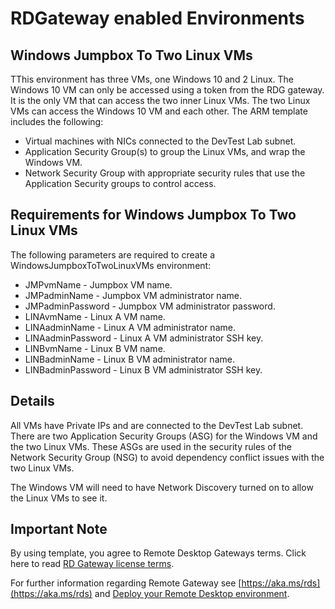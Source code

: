 # RDGateway enabled Environments

## Windows Jumpbox To Two Linux VMs
TThis environment has three VMs, one Windows 10 and 2 Linux. The Windows 10 VM can only be accessed using a token from the RDG gateway. It is the only VM that can access the two inner Linux VMs. The two Linux VMs can access the Windows 10 VM and each other. The ARM template includes the following:
- Virtual machines with NICs connected to the DevTest Lab subnet.
- Application Security Group(s) to group the Linux VMs, and wrap the Windows VM.
- Network Security Group with appropriate security rules that use the Application Security groups to control access.

## Requirements for Windows Jumpbox To Two Linux VMs

The following parameters are required to create a WindowsJumpboxToTwoLinuxVMs environment:
* JMPvmName - Jumpbox VM name.
* JMPadminName - Jumpbox VM administrator name.
* JMPadminPassword - Jumpbox VM administrator password.
* LINAvmName - Linux A VM name.
* LINAadminName - Linux A VM administrator name.
* LINAadminPassword - Linux A VM administrator SSH key.
* LINBvmName - Linux B VM name.
* LINBadminName - Linux B VM administrator name.
* LINBadminPassword - Linux B VM administrator SSH key.
## Details
All VMs have Private IPs and are connected to the DevTest Lab subnet. There are two Application Security Groups (ASG) for the Windows VM and the two Linux VMs. These ASGs are used in the security rules of the Network Security Group (NSG) to avoid dependency conflict issues with the two Linux VMs.

The Windows VM will need to have Network Discovery turned on to allow the Linux VMs to see it.

## Important Note

By using template, you agree to Remote Desktop Gateways terms. Click here to read [RD Gateway license terms](https://www.microsoft.com/en-us/licensing/product-licensing/products).  

For further information regarding Remote Gateway see [https://aka.ms/rds](https://aka.ms/rds) and [Deploy your Remote Desktop environment](https://docs.microsoft.com/en-us/windows-server/remote/remote-desktop-services/rds-deploy-infrastructure).